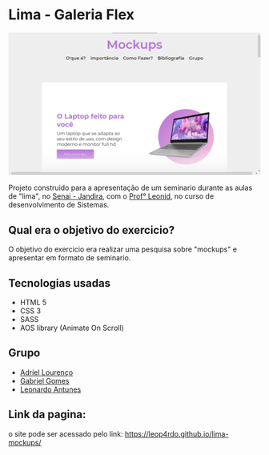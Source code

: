# Lima - Galeria Flex

<img src="site.png" width="750px" />

Projeto construido para a apresentação de um seminario durante as aulas de "lima", no <a href="https://jandira.sp.senai.br/">Senai - Jandira</a>, com o <a href="https://github.com/fernandoleonid">Prof° Leonid</a>, no curso de desenvolvimento de Sistemas.

## Qual era o objetivo do exercicio?

O objetivo do exercicio era realizar uma pesquisa sobre "mockups" e apresentar em formato de seminario.

## Tecnologias usadas

-   HTML 5
-   CSS 3
-   SASS
-   AOS library (Animate On Scroll)

## Grupo

-   <a href="https://github.com/adriellourenco" target="_blank">Adriel Lourenço</a>
-   <a href="https://github.com/Gabshh" target="_blank">Gabriel Gomes</a>
-   <a href="https://github.com/Leop4rdo" target="_blank">Leonardo Antunes</a>

## Link da pagina:

o site pode ser acessado pelo link:
<a href="https://leop4rdo.github.io/lima-mockups/">https://leop4rdo.github.io/lima-mockups/</a>
